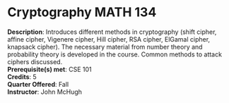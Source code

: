 # Cryptography MATH 134
**Description**: Introduces different methods in cryptography (shift cipher, affine cipher, Vigenere cipher, Hill cipher, RSA cipher, ElGamal cipher, knapsack cipher). The necessary material from number theory and probability theory is developed in the course. Common methods to attack ciphers discussed.\
**Prerequisite(s) met**: CSE 101\
**Credits**: 5\
**Quarter Offered**: Fall\
**Instructor**: John McHugh
